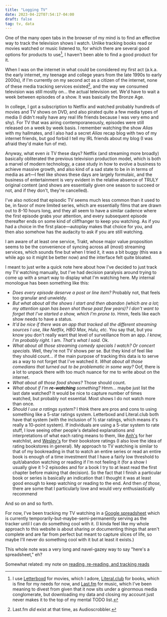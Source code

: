 ```yaml
---
title: "Logging TV"
date: 2023-04-22T07:54:17-04:00
draft: false
tag: tv, data
---
```


One of the many open tabs in the browser of my mind is to find an effective way to track the television shows I watch. Unlike tracking books read or movies watched or music listened to, for which there are several good options for products to use[^1], I haven't been able to find a good product for it. 

When I was on the internet in what could be considered my first act (a.k.a. the early internet, my teenage and college years from the late 1990s to early 2000s), if I'm currently on my second act as a citizen of the internet, none of these media tracking services existed[^2], and the way we consumed television was still mostly on... the actual television set. We'd have to wait a week between episodes of a show. It was basically the Bronze Age.

In college, I got a subscription to Netflix and watched probably hundreds of movies and TV shows on DVD, and also pirated quite a few media types of media (I didn't really have any real life friends because I was very emo and shy). For TV that was airing contemporaneously, episodes were still released on a week by week basis. I remember watching the show _Alias_ with my hallmates, and I also had a secret _Alias_ recap blog with two of my internet friends, but god forbid I tell my IRL friends about my blog (I was afraid they'd make fun of me).

Anyway, what even _is_ TV these days? Netflix (and streaming more broadly) basically obliterated the previous television production model, which is both a marvel of modern technology, a case study in how to evolve a business to achieve massive growth, and also kind of a sad state to be in in terms of media as art—I feel like shows these days are largely formulaic, and the business of entertainment is very evident in the relative absence of TRULY original content (and shows are essentially given one season to succeed or not, and if they don't, they're cancelled).

I've also noticed that episodic TV seems much less common than it used to be, in favor of more limited series, which are essentially films that are drawn out to 8-10 hours long, and they all seem to have a similar cadence where the first episode grabs your attention, and every subsequent episode thereafter ends on some kind of cliffhanger to keep you watching. As if you had a choice in the first place—autoplay makes that choice for you, and then also somehow has the audacity to ask if you are still watching.

I am aware of at least one service, Trakt, whose major value proposition seems to be the convenience of syncing across all (most) streaming services, which sounds fine but when I tried it, it was a bit buggy (this was a while ago so it might be better now) and the interface felt quite bloated.

I meant to just write a quick note here about how I've decided to just track my TV watching manually, but I've had decision paralysis around trying to come up with a smart way to display what I'm watching here. My internal monologue has been something like this: 
* _Does every episode deserve a post or line item?_ Probably not, that feels too granular and unwieldy. 
* _But what about all the shows I start and then abandon (which are a lot; my attention span has been shot these past few years)? I don't want to forget that I've started a show, which I'm prone to._ Hmm, feels like each show needs to have a status.
* _It'd be nice if there was an app that tracked all the different streaming sources I use, like Netflix, HBO Max, Hulu, etc._ You say that, but you know you don't really want that level of surveillance from an app. _I know, I'm probably right._ I am. _That's what I said._ Ok.
* _What about all those streaming comedy specials I watch? Or concert specials._ Well, they're not TV shows per se. But they kind of feel like they should count... if the main purpose of tracking this data is to serve as a way to not forget that I've watched it. _What about all those comedians that turned out to be problematic in some way?_ Oof, there is a lot to unpack there with too much nuance for me to write about on the internet.
* _What about all those food shows?_ Those should count.
* _What about if I'm **re-watching** something?_ Hmm... maybe just list the last date watched? It would be nice to capture number of times watched, but probably not essential. Most shows I do not watch more than once.
* _Should I use a ratings system?_ I think there are pros and cons to using something like a 5-star ratings system. Letterboxd and Literal.club both have that system (with the inclusion of ½ star ratings, which means it's really a 10-point system). If individuals are using a 5-star system to rate stuff, I love seeing other people's detailed explanations and interpretations of what each rating means to them, like [Anh's](https://anhvn.com/posts/2022/rethinking-my-rating-system/) for her watchlist, and [Wesley's](https://wesleyac.com/bookstores/) for their bookstore ratings (I also love the idea of rating bookstores in general). My approach to TV watching is similar to that of my bookreading in that to watch an entire series or read an entire book is enough of a time investment that I have a fairly low threshold to quit/abandon watching or reading if I'm not feeling it (for a show I usually give it 1-2 episodes and for a book I try to at least read the first chapter before making that decision). So the fact that I finish a particular book or series is basically an indication that I thought it was at least good enough to keep watching or reading to the end. And then _of those_, there are some that I particularly love and would very enthusiastically recommend 

And so on and so forth.

For now, I've been tracking my TV watching in a [Google spreadsheet](https://docs.google.com/spreadsheets/d/1KqpD-YJ791NbtK_rGRMQVgh729n7fCu5WZBW3I4hf4k/edit#gid=0) which is currently temporarily-but-maybe-semi-permanently serving as the tracker until I can do something cool with it. (I kinda feel like my whole approach to this website is about sharing or documenting things that aren't complete and are far from perfect but meant to capture slices of life, so maybe I'll never do something cool with it but at least it exists.)

This whole note was a very long and navel-gazey way to say "here's a spreadsheet," eh?

Somewhat related: my note on [reading, re-reading, and tracking reads](http://kwon.nyc/notes/re-re-reading/)

[^1]: I use [Letterboxd](https://letterboxd.com/kwon/) for movies, which I adore, [Literal.club](https://literal.club/kwon) for books, which is fine for my needs for now, and [Last.fm](https://www.last.fm/user/rjkwon) for music, which I've been meaning to divest from given that it now sits under a ginormous media conglomerate, but downloading my data and closing my account just never makes it to the top of my mental TODO list.
[^2]: Last.fm _did_ exist at that time, as Audioscrobbler.